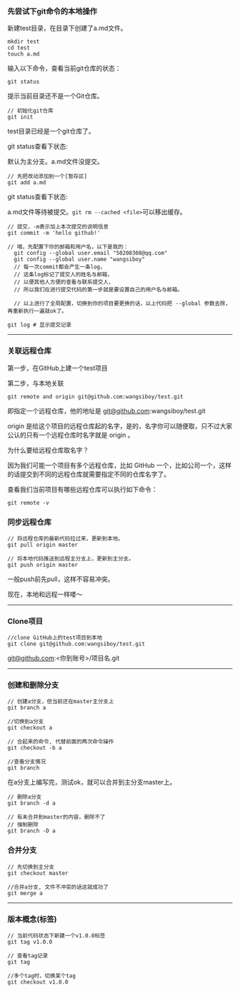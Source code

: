 ### 先尝试下git命令的本地操作

新建test目录，在目录下创建了a.md文件。

```
mkdir test
cd test
touch a.md
```

输入以下命令，查看当前git仓库的状态：

```
git status
```

提示当前目录还不是一个Git仓库。

```
// 初始化git仓库
git init
```

test目录已经是一个git仓库了。

git status查看下状态:

默认为主分支。a.md文件没提交。

```
// 先把改动添加到一个[暂存区]
git add a.md
```

git status查看下状态:

a.md文件等待被提交。`git rm --cached <file>`可以移出缓存。

```
// 提交，-m表示加上本次提交的说明信息
git commit -m 'hello github!'

// 哦，先配置下你的邮箱和用户名，以下是我的：
  git config --global user.email "50208308@qq.com"
  git config --global user.name "wangsiboy"
  // 每一次commit都会产生一条log，
  // 这条log标记了提交人的姓名与邮箱，
  // 以便其他人方便的查看与联系提交人，
  // 所以我们在进行提交代码的第一步就是要设置自己的用户名与邮箱。

  // 以上进行了全局配置，切换到你的项目要更换的话，以上代码把 --global 参数去除，再重新执行一遍就ok了。
```

```
git log # 显示提交记录
```

---

### 关联远程仓库

第一步，在GitHub上建一个test项目

第二步，与本地关联

```
git remote and origin git@github.com:wangsiboy/test.git
```

即指定一个远程仓库，他的地址是 git@github.com:wangsiboy/test.git

origin 是给这个项目的远程仓库起的名字，是的，名字你可以随便取，只不过大家公认的只有一个远程仓库时名字就是 origin 。

为什么要给远程仓库取名字？

因为我们可能一个项目有多个远程仓库，比如 GitHub 一个，比如公司一个，这样的话提交到不同的远程仓库就需要指定不同的仓库名字了。

查看我们当前项目有哪些远程仓库可以执行如下命令：

```
git remote -v
```

### 同步远程仓库

```
// 将远程仓库的最新代码拉过来，更新到本地。
git pull origin master
```

```
// 将本地代码推送到远程主分支上，更新到主分支。
git push origin master
```

一般push前先pull，这样不容易冲突。

现在，本地和远程一样喽～

---

### Clone项目

```
//clone GitHub上的test项目到本地
git clone git@github.com:wangsiboy/test.git
```

git@github.com:&lt;你到账号&gt;/项目名.git

---

### 创建和删除分支

```
// 创建a分支，但当前还在master主分支上
git branch a

//切换到a分支
git checkout a

// 合起来的命令, 代替前面的两次命令操作
git checkout -b a

//查看分支情况
git branch
```

在a分支上编写完，测试ok，就可以合并到主分支master上。

```
// 删除a分支
git branch -d a

// 有未合并到master的内容，删除不了
// 强制删除
git branch -D a
```

### 合并分支

```
// 先切换到主分支
git checkout master

//合并a分支, 文件不冲突的话这就成功了
git merge a
```

---

### 版本概念\(标签\)

```
// 当前代码状态下新建一个v1.0.0标签
git tag v1.0.0

// 查看tag记录
git tag

//多个tag时，切换某个tag
git checkout v1.0.0
```

#### 



